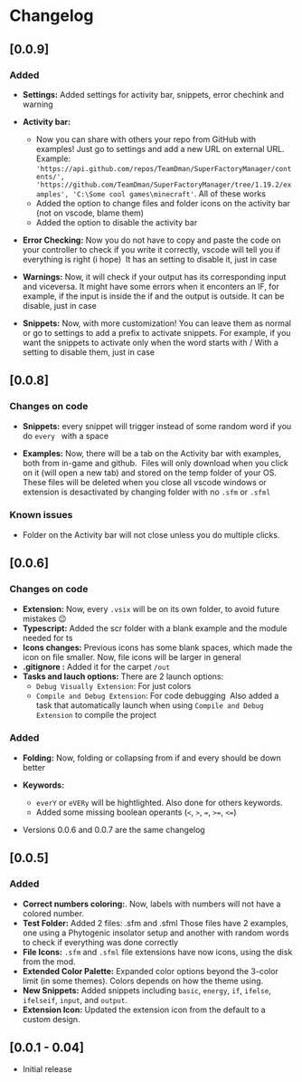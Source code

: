 # Changelog

## [0.0.9]

### Added

- **Settings:** Added settings for activity bar, snippets, error chechink and warning

- **Activity bar:**
  - Now you can share with others your repo from GitHub with examples!
  Just go to settings and add a new URL on external URL. Example: `'https://api.github.com/repos/TeamDman/SuperFactoryManager/contents/', 'https://github.com/TeamDman/SuperFactoryManager/tree/1.19.2/examples', 'C:\Some cool games\minecraft'`.
  ‎
  All of these works
  ‎
  - Added the option to change files and folder icons on the activity bar (not on vscode, blame them)
  ‎
  - Added the option to disable the activity bar
  ‎
- **Error Checking:** Now you do not have to copy and paste the code on your controller to check if you write it correctly, vscode will tell you if everything is right (i hope)
‎
It has an setting to disable it, just in case
‎
- **Warnings:** Now, it will check if your output has its corresponding input and viceversa.
It might have some errors when it enconters an IF, for example, if the input is inside the if and the output is outside.
It can be disable, just in case
‎
- **Snippets:** Now, with more customization! You can leave them as normal or go to settings to add a prefix to activate snippets.
For example, if you want the snippets to activate only when the word starts with /
With a setting to disable them, just in case

## [0.0.8]

### Changes on code

- **Snippets:** every snippet will trigger instead of some random word if you do `every ` with a space

- **Examples:** Now, there will be a tab on the Activity bar with examples, both from in-game and github.
‎
Files will only download when you click on it (will open a new tab) and stored on the temp folder of your OS.
These files will be deleted when you close all vscode windows or extension is desactivated by changing folder with no `.sfm` or `.sfml`

### Known issues

- Folder on the Activity bar will not close unless you do multiple clicks.

## [0.0.6]

### Changes on code

- **Extension:** Now, every `.vsix` will be on its own folder, to avoid future mistakes 😉
‎
- **Typescript:** Added the scr folder with a blank example and the module needed for ts
‎
- **Icons changes:** Previous icons has some blank spaces, which made the icon on file smaller. Now, file icons will be larger in general
‎
- **.gitignore :** Added it for the carpet `/out`
‎
- **Tasks and lauch options:** There are 2 launch options:
  - `Debug Visually Extension`: For just colors
  - `Compile and Debug Extension`: For code debugging
    ‎
    Also added a task that automatically launch when using `Compile and Debug Extension` to compile the project
  
### Added

- **Folding:** Now, folding or collapsing from if and every should be down better

- **Keywords:**
  - `everY` or `eVERy` will be hightlighted. Also done for others keywords.
  - Added some missing boolean operants (`<`, `>`, `=`, `>=`, `<=`)

- Versions 0.0.6 and 0.0.7 are the same changelog

## [0.0.5]

### Added

- **Correct numbers coloring:**. Now, labels with numbers will not have a colored number.
‎
- **Test Folder:** Added 2 files: .sfm and .sfml
Those files have 2 examples, one using a Phytogenic insolator setup and another with random words to check if everything was done correctly
‎
- **File Icons:** `.sfm` and `.sfml` file extensions have now icons, using the disk from the mod.
‎
- **Extended Color Palette:** Expanded color options beyond the 3-color limit (in some themes).
Colors depends on how the theme using.
‎
- **New Snippets:** Added snippets including `basic`, `energy`, `if`, `ifelse`, `ifelseif`, `input`, and `output`.
‎
- **Extension Icon:** Updated the extension icon from the default to a custom design.

## [0.0.1 - 0.04]

- Initial release
